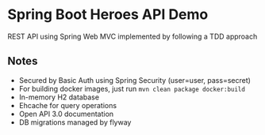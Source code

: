 
# Spring Boot Heroes API Demo

REST API using Spring Web MVC implemented by following a TDD approach


## Notes

* Secured by Basic Auth using Spring Security (user=user, pass=secret)
* For building docker images, just run `mvn clean package docker:build`
* In-memory H2 database
* Ehcache for query operations
* Open API 3.0 documentation
* DB migrations managed by flyway